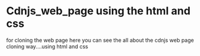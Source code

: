  # Cdnjs_web_page using the html and css 
 for cloning the web page 
here you can see the all about the cdnjs web page cloning way....using html and css   
 
